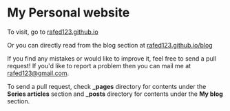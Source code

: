 # My Personal website

To visit, go to [rafed123.github.io](https://rafed123.github.io)

Or you can directly read from the blog section at [rafed123.github.io/blog](https://rafed123.github.io/blog/)

If you find any mistakes or would like to improve it, feel free to send a pull request! If you'd like to report a problem then you can mail me at [rafed123@gmail.com](mailto:rafed123@gmail.com).

To send a pull request, check **_pages** directory for contents under the **Series articles** section and **_posts** directory for contents under the **My blog** section.
